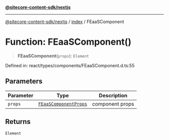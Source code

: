 [**@sitecore-content-sdk/nextjs**](../../README.md)

***

[@sitecore-content-sdk/nextjs](../../README.md) / [index](../README.md) / FEaaSComponent

# Function: FEaaSComponent()

> **FEaaSComponent**(`props`): `Element`

Defined in: react/types/components/FEaaSComponent.d.ts:55

## Parameters

| Parameter | Type | Description |
| ------ | ------ | ------ |
| `props` | [`FEaaSComponentProps`](../type-aliases/FEaaSComponentProps.md) | component props |

## Returns

`Element`
